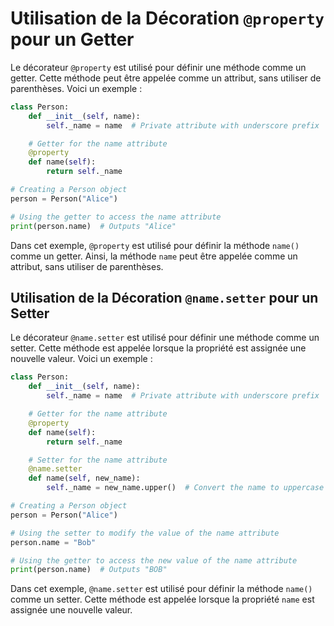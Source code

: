 # Utilisation de la Décoration `@property` pour un Getter

Le décorateur `@property` est utilisé pour définir une méthode comme un getter. 
Cette méthode peut être appelée comme un attribut, sans utiliser de parenthèses. Voici un exemple :

```python
class Person:
    def __init__(self, name):
        self._name = name  # Private attribute with underscore prefix

    # Getter for the name attribute
    @property
    def name(self):
        return self._name

# Creating a Person object
person = Person("Alice")

# Using the getter to access the name attribute
print(person.name)  # Outputs "Alice"

```

Dans cet exemple, `@property` est utilisé pour définir la méthode `name()` comme un getter. Ainsi, la méthode `name` peut être appelée comme un attribut, sans utiliser de parenthèses.

## Utilisation de la Décoration `@name.setter` pour un Setter

Le décorateur `@name.setter` est utilisé pour définir une méthode comme un setter. Cette méthode est appelée lorsque la propriété est assignée une nouvelle valeur. Voici un exemple :

```python
class Person:
    def __init__(self, name):
        self._name = name  # Private attribute with underscore prefix

    # Getter for the name attribute
    @property
    def name(self):
        return self._name

    # Setter for the name attribute
    @name.setter
    def name(self, new_name):
        self._name = new_name.upper()  # Convert the name to uppercase

# Creating a Person object
person = Person("Alice")

# Using the setter to modify the value of the name attribute
person.name = "Bob"

# Using the getter to access the new value of the name attribute
print(person.name)  # Outputs "BOB"
```

Dans cet exemple, `@name.setter` est utilisé pour définir la méthode `name()` comme un setter. Cette méthode est appelée lorsque la propriété `name` est assignée une nouvelle valeur.

